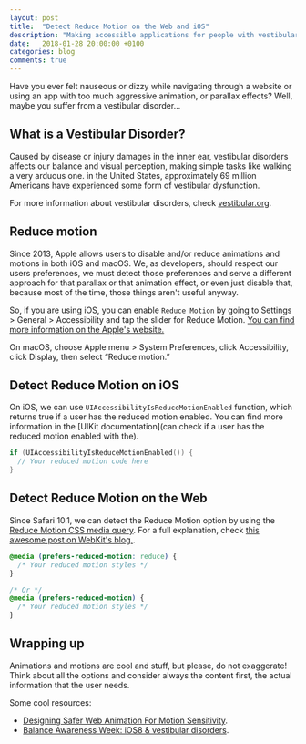 ```yaml
---
layout: post
title:  "Detect Reduce Motion on the Web and iOS"
description: "Making accessible applications for people with vestibular disorders"
date:   2018-01-28 20:00:00 +0100
categories: blog
comments: true
---
```


Have you ever felt nauseous or dizzy while navigating through a website or using an app with too much aggressive animation, or parallax effects? Well, maybe you suffer from a vestibular disorder...

## What is a Vestibular Disorder?

Caused by disease or injury damages in the inner ear, vestibular disorders affects our balance and visual perception, making simple tasks like walking a very arduous one. in the United States, approximately 69 million Americans have experienced some form of vestibular dysfunction.

For more information about vestibular disorders, check [vestibular.org](http://vestibular.org/understanding-vestibular-disorder).

## Reduce motion

Since 2013, Apple allows users to disable and/or reduce animations and motions in both iOS and macOS. We, as developers, should respect our users preferences, we must detect those preferences and serve a different approach for that parallax or that animation effect, or even just disable that, because most of the time, those things aren't useful anyway.

So, if you are using iOS, you can enable `Reduce Motion` by going to Settings > General > Accessibility and tap the slider for Reduce Motion. [You can find more information on the Apple's website.](https://support.apple.com/en-us/HT202655)

On macOS, choose Apple menu > System Preferences, click Accessibility, click Display, then select “Reduce motion.”

## Detect Reduce Motion on iOS

On iOS, we can use `UIAccessibilityIsReduceMotionEnabled` function, which returns true if a user has the reduced motion enabled. You can find more information in the [UIKit documentation](can check if a user has the reduced motion enabled with the).

```swift
if (UIAccessibilityIsReduceMotionEnabled()) {
  // Your reduced motion code here
}
```

## Detect Reduce Motion on the Web

Since Safari 10.1, we can detect the Reduce Motion option by using the [Reduce Motion CSS media query](https://drafts.csswg.org/mediaqueries-5/#prefers-reduced-motion). For a full explanation, check [this awesome post on WebKit's blog.](https://webkit.org/blog/7551/responsive-design-for-motion/).

```css
@media (prefers-reduced-motion: reduce) {
  /* Your reduced motion styles */
}

/* Or */
@media (prefers-reduced-motion) {
  /* Your reduced motion styles */
}
```

## Wrapping up

Animations and motions are cool and stuff, but please, do not exaggerate! Think about all the options and consider always the content first, the actual information that the user needs.

Some cool resources:

* [Designing Safer Web Animation For Motion Sensitivity](http://alistapart.com/article/designing-safer-web-animation-for-motion-sensitivity).
* [Balance Awareness Week: iOS8 & vestibular disorders](http://simplyaccessible.com/article/balance-awareness/).
